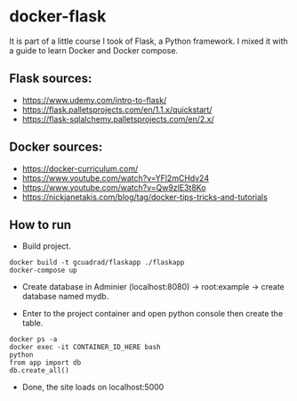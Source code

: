 # docker-flask
It is part of a little course I took of Flask, a Python framework. I mixed it with a guide to learn Docker and Docker compose.

## Flask sources:
- https://www.udemy.com/intro-to-flask/
- https://flask.palletsprojects.com/en/1.1.x/quickstart/
- https://flask-sqlalchemy.palletsprojects.com/en/2.x/

## Docker sources:
- https://docker-curriculum.com/
- https://www.youtube.com/watch?v=YFl2mCHdv24
- https://www.youtube.com/watch?v=Qw9zlE3t8Ko
- https://nickjanetakis.com/blog/tag/docker-tips-tricks-and-tutorials

## How to run
- Build project.
```
docker build -t gcuadrad/flaskapp ./flaskapp
docker-compose up
```

- Create database in Adminier (localhost:8080) -> root:example -> create database named mydb.

- Enter to the project container and open python console then create the table.
```
docker ps -a
docker exec -it CONTAINER_ID_HERE bash
python
from app import db
db.create_all()
```

- Done, the site loads on localhost:5000
